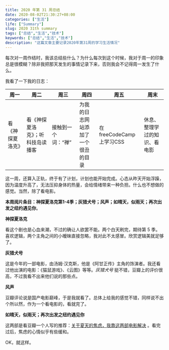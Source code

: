 ```yaml
---
title: 2020 年第 31 周总结
date: 2020-08-02T21:30:27+08:00
categories: ["生活"]
life: ["Summary"]
slug: 2020 31th summary
tags: ["总结","生活","技术"]
keywords: ["总结","生活","技术"]
description: "这篇文章主要记录2020年第31周的学习生活情况"
---
```


每次对一周作结时，我该总结些什么？为什么每次到这个时候，我对于周一的印象总是很模糊？除非我把那天发生的事情记录下来，否则我会不记得周一发生了什么。

我看了一下我的日志：

周一 | 周二 | 周三 | 周四 | 周五 |周末
---------|----------|---------|---------|---------|---------
 看《神探夏洛克》 | 看《神探夏洛克》；听科技岛读播客 | 接触到一个词：“禅” | 为我的日志网站添加了一个很丑的目录| 在freeCodeCamp上学习CSS | 休息、整理学过的知识、看电影

这一周，还算入正轨，终于有了计划，计划也能开始完成。心态从昨天开始浮躁，因为温度升高了，无法压抑身体的热量，会给情绪带来一种负担。什么也不想做的感觉。当然，除了看电影。

**本周阅片条目：神探夏洛克第1-4季；灰猎犬号；风声；如晴天，似雨天；再次出发之纽约遇见你**。

**神探夏洛克**

看这个剧也是心血来潮，不过的确让人欲罢不能。两个白天刷完，期待第 5 季。喜欢逻辑，两个主角之间的小暧昧直接忽略，我对此不太感冒。欣赏逻辑美就足够了。

**灰猎犬号**

这是今年的一部电影，由汤姆·汉克斯，他是《阿甘正传》主角的饰演者。我还看过他出演的电影：《猫鼠游戏》、《云图》等等。*灰猎犬号* 挺不错，豆瓣上的评价很高，不过我看不出来他们说的那些点。

**风声**

豆瓣评论说是国产电影巅峰，于是我就看了。总体上给我的感觉不错，同样说不出个所以然，作为一个看电影的，看就完了。

**如晴天，似雨天；再次出发之纽约遇见你**

这两部是看豆瓣一个人写的推荐：[关于夏天的焦虑，我靠这两部电影解决](https://www.douban.com/note/770541878/) 。看完过后，焦虑的心情似乎有些缓和。

OK，就这样。